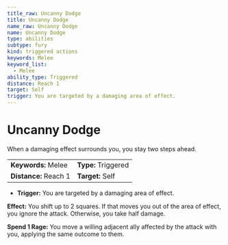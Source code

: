 ```yaml
---
title_raw: Uncanny Dodge
title: Uncanny Dodge
name_raw: Uncanny Dodge
name: Uncanny Dodge
type: abilities
subtype: fury
kind: triggered actions
keywords: Melee
keyword_list:
  - Melee
ability_type: Triggered
distance: Reach 1
target: Self
trigger: You are targeted by a damaging area of effect.
---
```


# Uncanny Dodge

When a damaging effect surrounds you, you stay two steps ahead.

|                       |                     |
| :-------------------- | :------------------ |
| **Keywords:** Melee   | **Type:** Triggered |
| **Distance:** Reach 1 | **Target:** Self    |

- **Trigger:** You are targeted by a damaging area of effect.

**Effect:** You shift up to 2 squares. If that moves you out of the area of effect, you ignore the attack. Otherwise, you take half damage.

**Spend 1 Rage:** You move a willing adjacent ally affected by the attack with you, applying the same outcome to them.
